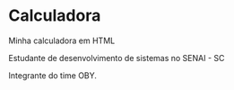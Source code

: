 # Calculadora
Minha calculadora em HTML

Estudante de desenvolvimento de sistemas no  SENAI - SC

Integrante do time OBY.
